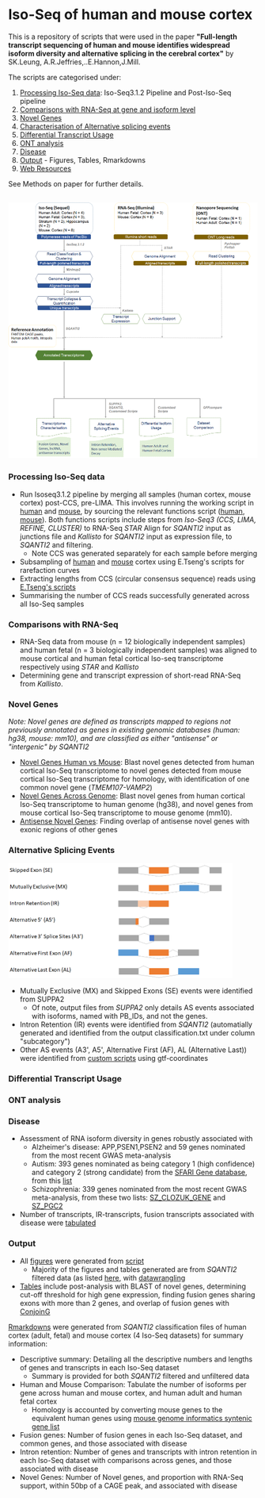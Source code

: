# Iso-Seq of human and mouse cortex 

This is a repository of scripts that were used in the paper **"Full-length transcript sequencing of human and mouse identifies widespread isoform diversity and alternative splicing in the cerebral cortex"** by SK.Leung, A.R.Jeffries,..E.Hannon,J.Mill. 

The scripts are categorised under: 
1. [Processing Iso-Seq data](#processing-iso-seq-data): Iso-Seq3.1.2 Pipeline and Post-Iso-Seq pipeline 
2. [Comparisons with RNA-Seq at gene and isoform level](#comparisons-with-rna-seq)
3. [Novel Genes](#novel-genes)
4. [Characterisation of Alternative splicing events](#alternative-splicing-events)
5. [Differential Transcript Usage](#differential-transcript-usage)
6. [ONT analysis](#ont-analysis) 
7. [Disease](#disease)
8. [Output](#output) - Figures, Tables, Rmarkdowns  
9. [Web Resources](#web_resources )

See Methods on paper for further details.  

![Bioinformatics_Pipeline](Utilities/Images/bioinformatics_pipeline.png)
---
### Processing Iso-Seq data
+ Run Isoseq3.1.2 pipeline by merging all samples (human cortex, mouse cortex) post-CCS, pre-LIMA. This involves running the working script in [human](https://github.com/SziKayLeung/Whole_Transcriptome_Paper/blob/main/IsoSeq_Processing/Human/All_Demultiplex_Final.sh) and [mouse](https://github.com/SziKayLeung/Whole_Transcriptome_Paper/blob/main/IsoSeq_Processing/Mouse/All_Tg4510_Final.sh), by sourcing the relevant functions script ([human](https://github.com/SziKayLeung/Whole_Transcriptome_Paper/blob/main/IsoSeq_Processing/Human/All_Human_Functions.sh), [mouse](https://github.com/SziKayLeung/Whole_Transcriptome_Paper/blob/main/IsoSeq_Processing/Mouse/All_Tg4510_Functions.sh)). Both functions scripts include steps from *Iso-Seq3 (CCS, LIMA, REFINE, CLUSTER)* to RNA-Seq *STAR* Align for *SQANTI2* input as junctions file and *Kallisto* for *SQANTI2* input as expression file, to *SQANTI2* and filtering. 
    + Note CCS was generated separately for each sample before merging 
+ Subsampling of [human](https://github.com/SziKayLeung/Whole_Transcriptome_Paper/blob/main/IsoSeq_Processing/Human/All_Human_Rarefaction.sh) and [mouse](https://github.com/SziKayLeung/Whole_Transcriptome_Paper/blob/main/IsoSeq_Processing/Mouse/All_Tg4510_Rarefaction.sh) cortex using E.Tseng's scripts for rarefaction curves 
+ Extracting lengths from CCS (circular consensus sequence) reads using [E.Tseng's scripts](https://github.com/Magdoll/cDNA_Cupcake)
+ Summarising the number of CCS reads successfully generated across all Iso-Seq samples 

### Comparisons with RNA-Seq 
+ RNA-Seq data from mouse (n = 12 biologically independent samples) and human fetal (n = 3 biologically independent samples) was aligned to mouse cortical and human fetal cortical Iso-seq transcriptome respectively using *STAR* and *Kallisto* 
+ Determining gene and transcript expression of short-read RNA-Seq from *Kallisto*. 

### Novel Genes 
*Note: Novel genes are defined as transcripts mapped to regions not previously annotated as genes in existing genomic databases (human: hg38, mouse: mm10), and are classified as either "antisense" or "intergenic" by SQANTI2*
+ [Novel Genes Human vs Mouse](https://github.com/SziKayLeung/Whole_Transcriptome_Paper/blob/main/Novel_Genes/Characterising_Novel_Genes.sh): Blast novel genes detected from human cortical Iso-Seq transcriptome to novel genes detected from mouse cortical Iso-Seq transcriptome for homology, with identification of one common novel gene (*TMEM107-VAMP2*)
+ [Novel Genes Across Genome](https://github.com/SziKayLeung/Whole_Transcriptome_Paper/blob/main/Novel_Genes/Characterising_Novel_Genes.sh): Blast novel genes from human cortical Iso-Seq transcriptome to human genome (hg38), and novel genes from mouse cortical Iso-Seq transcriptome to mouse genome (mm10). 
+ [Antisense Novel Genes](https://github.com/SziKayLeung/Whole_Transcriptome_Paper/blob/main/Novel_Genes/Antisense_Novel_Genes.sh): Finding overlap of antisense novel genes with exonic regions of other genes   

### Alternative Splicing Events 
<img src="Utilities/Images/AS_Events.png" width="453" height="231.5">

+ Mutually Exclusive (MX) and Skipped Exons (SE) events were identified from SUPPA2
    + Of note, output files from *SUPPA2* only details AS events associated with isoforms, named with PB_IDs, and not the genes.
+ Intron Retention (IR) events were identified from *SQANTI2* (automatially generated and identified from the output classification.txt under column "subcategory")
+ Other AS events (A3', A5', Alternative First (AF), AL (Alternative Last)) were identified from [custom scripts](https://github.com/SziKayLeung/Whole_Transcriptome_Paper/blob/main/Alternative_Splicing/AS_Events.R) using gtf-coordinates 

### Differential Transcript Usage 

### ONT analysis 

### Disease 
+ Assessment of RNA isoform diversity in genes robustly associated with 
    + Alzheimer's disease: APP,PSEN1,PSEN2 and 59 genes nominated from the most recent GWAS meta-analysis
    + Autism: 393 genes nominated as being category 1 (high confidence) and category 2 (strong candidate) from the [SFARI Gene database](https://gene.sfari.org/), from this [list](https://github.com/SziKayLeung/Whole_Transcriptome_Paper/tree/main/Utilities/Disease_Genes/SFARI-Gene_genes_07-29-2020release_08-07-2020export.csv)
    + Schizophrenia: 339 genes nominated from the most recent GWAS meta-analysis, from these two lists: [SZ_CLOZUK_GENE](https://github.com/SziKayLeung/Whole_Transcriptome_Paper/tree/main/Utilities/Disease_Genes/SZ_CLOZUK_GENE.txt) and [SZ_PGC2](https://github.com/SziKayLeung/Whole_Transcriptome_Paper/tree/main/Utilities/Disease_Genes/SZ_PGC2.txt)
+ Number of transcripts, IR-transcripts, fusion transcripts associated with disease were [tabulated](https://github.com/SziKayLeung/Whole_Transcriptome_Paper/tree/main/Disease/Disease.R)

### Output
+ All [figures](https://github.com/SziKayLeung/Whole_Transcriptome_Paper/blob/main/Output/Figures/All_Plots.R) were generated from [script](https://github.com/SziKayLeung/Whole_Transcriptome_Paper/blob/main/Output/Figures/All_Plots_Functions.R)
    + Majority of the figures and tables generated are from *SQANTI2* filtered data (as listed [here](https://github.com/SziKayLeung/Whole_Transcriptome_Paper/blob/main/Output/Input_Variables.R), with [datawrangling](https://github.com/SziKayLeung/Whole_Transcriptome_Paper/blob/main/Output/SQANTI_General.R)
+ [Tables](https://github.com/SziKayLeung/Whole_Transcriptome_Paper/blob/main/Output/Tables/All_Tables.R) include post-analysis with BLAST of novel genes, determining cut-off threshold for high gene expression, finding fusion genes sharing exons with more than 2 genes, and overlap of fusion genes with [ConjoinG](https://metasystems.riken.jp/conjoing/download/)

[Rmarkdowns](https://github.com/SziKayLeung/Whole_Transcriptome_Paper/tree/main/Output/Rmarkdowns) were generated from *SQANTI2* classification files of human cortex (adult, fetal) and mouse cortex (4 Iso-Seq datasets) for summary information:   
+ Descriptive summary: Detailing all the descriptive numbers and lengths of genes and transcripts in each Iso-Seq dataset
    + Summary is provided for both *SQANTI2* filtered and unfiltered data 
+ Human and Mouse Comparison: Tabulate the number of isoforms per gene across human and mouse cortex, and human adult and human fetal cortex 
    + Homology is accounted by converting mouse genes to the equivalent human genes using [mouse genome informatics syntenic gene list](http://www.informatics.jax.org/downloads/reports/HOM_MouseHumanSequence.rpt)
+ Fusion genes: Number of fusion genes in each Iso-Seq dataset, and common genes, and those associated with disease
+ Intron retention: Number of genes and transcripts with intron retention in each Iso-Seq dataset with comparisons across genes, and those associated with disease
+ Novel Genes: Number of Novel genes, and proportion with RNA-Seq support, within 50bp of a CAGE peak, and associated with disease 
